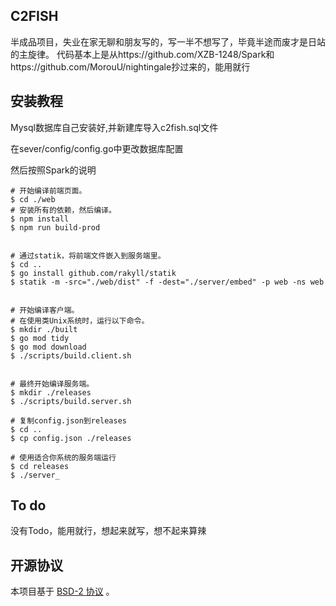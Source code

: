 
**C2FISH**
---
半成品项目，失业在家无聊和朋友写的，写一半不想写了，毕竟半途而废才是日站的主旋律。
代码基本上是从https://github.com/XZB-1248/Spark和https://github.com/MorouU/nightingale抄过来的，能用就行



## 安装教程

Mysql数据库自己安装好,并新建库导入c2fish.sql文件

在sever/config/config.go中更改数据库配置

然后按照Spark的说明

```
# 开始编译前端页面。
$ cd ./web
# 安装所有的依赖，然后编译。
$ npm install
$ npm run build-prod


# 通过statik，将前端文件嵌入到服务端里。
$ cd ..
$ go install github.com/rakyll/statik
$ statik -m -src="./web/dist" -f -dest="./server/embed" -p web -ns web


# 开始编译客户端。
# 在使用类Unix系统时，运行以下命令。
$ mkdir ./built
$ go mod tidy
$ go mod download
$ ./scripts/build.client.sh


# 最终开始编译服务端。
$ mkdir ./releases
$ ./scripts/build.server.sh

# 复制config.json到releases
$ cd ..
$ cp config.json ./releases

# 使用适合你系统的服务端运行
$ cd releases
$ ./server_
```

## To do

没有Todo，能用就行，想起来就写，想不起来算辣



## 开源协议

本项目基于 [BSD-2 协议](./LICENSE) 。